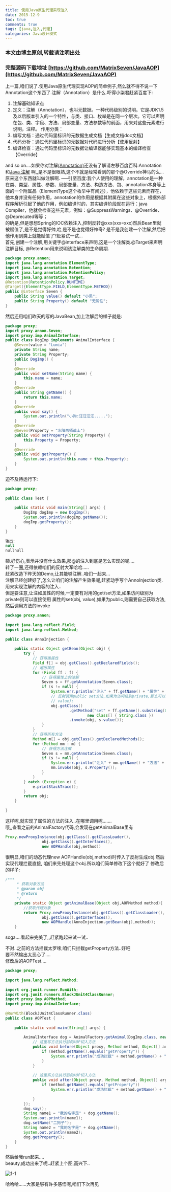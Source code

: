 ```yaml
---
title: 使用Java原生代理实现注入
date: 2015-12-9
toc: true
comments: true
tags: [java,注入,代理]
categories: Java设计模式
---
```

### 本文由博主原创,转载请注明出处
### 完整源码下载地址 [https://github.com/MatrixSeven/JavaAOP](https://github.com/MatrixSeven/JavaAOP)
上一篇,咱们说了.使用Java原生代理实现AOP的简单例子,然么就不得不说一下Annotation这个东西了.注解（Annotation）是什么.吓得小柒君赶紧百度下:<br>
<!--more-->
1. 注解基础知识点
2. 定义：注解（Annotation），也叫元数据。一种代码级别的说明。它是JDK1.5及以后版本引入的一个特性，与类、接口、枚举是在同一个层次。它可以声明在包、类、字段、方法、局部变量、方法参数等的前面，用来对这些元素进行说明，注释。
作用分类：
3. 编写文档：通过代码里标识的元数据生成文档【生成文档doc文档】
4. 代码分析：通过代码里标识的元数据对代码进行分析【使用反射】
5. 编译检查：通过代码里标识的元数据让编译器能够实现基本的编译检查【Override】

and so on….如果你对注解[(Annotation)](http://baike.baidu.com/search/word?word=Annotation)还没有了解请左移百度百科:Annotation和[Java 注解](http://baike.baidu.com/search/word?word=Java+%E6%B3%A8%E8%A7%A3)
啊,,是不是很眼熟,这个不就是经常看到的那个@Override神马的么…原来这个东西就叫做注解啊.
—–引至百度:我个人使用的理解，annotation是一种在类、类型、属性、参数、局部变量、方法、构造方法、包、annotation本身等上面的一个附属品（ElementType这个枚举中有阐述），他依赖于这些元素而存在，他本身并没有任何作用，annotation的作用是根据其附属在这些对象上，根据外部程序解析引起了他的作用，例如编译时的，其实编译阶段就在运行：java Compiler，他就会检查这些元素，例如：@SuppressWarnings、@Override、@Deprecated等等；
<br>
的确是,但是想想Spring的IOC依赖注入,控制反转@xxx(xxx=xxx)然后Bean里就被赋值了,是不是觉得好帅,哈,是不是也觉得好神奇?
是不是我创建一个注解,然后把他作用到类上就能赋值了?赶紧试一试…<br>
首先,创建一个注解,用关键字@interface来声明,这是一个注解类.@Target来声明注解目标,
@Retention用来说明该注解类的生命周期.
```Java
package proxy.annon;
import java.lang.annotation.ElementType;
import java.lang.annotation.Retention;
import java.lang.annotation.RetentionPolicy;
import java.lang.annotation.Target;
@Retention(RetentionPolicy.RUNTIME)
@Target({ElementType.FIELD,ElementType.METHOD})
public @interface Seven {
    public String value() default "小黑";
    public String Property() default "无属性";
}
```
然后还用咱们昨天的写的JavaBean,加上注解后的样子就是:<br>
```java
package proxy;
import proxy.annon.Seven;
import proxy.imp.AnimalInterface;
public class DogImp implements AnimalInterface {
    @Seven(value = "Lumia")
    private String name;
    private String Property;
    public DogImp() {
    }
    @Override
    public void setName(String name) {
        this.name = name;
    }
    @Override
    public String getName() {
        return this.name;
    }
    @Override
    public void say() {
        System.out.println("小狗:汪汪汪汪.....");
    }
    @Override
    @Seven(Property = "水陆两栖战士")
    public void setProperty(String Property) {
        this.Property = Property;
    }
    @Override
    public void getProperty() {
        System.out.println(this.name + this.Property);
    }
}
```
迫不及待运行下:<br>
```java
package proxy;
 
public class Test {
 
    public static void main(String[] args) {
        DogImp dogImp = new DogImp();
        System.out.println(dogImp.getName());
        dogImp.getProperty();
    }
}
 
输出:
null
nullnull
```
额.好伤心,表示并没有什么效果,那@的注入到底是怎么实现的呢….<br>
转了一圈,还得依赖咱们的反射大军哈哈…..<br>
赶紧改造下昨天的Demo,让其能够注解..咱们一起来…<br>
注解已经创建好了,怎么让咱们的注解产生效果呢,赶紧动手写个AnnoInjection类.<br>
用来实现注解的内容的注入..<br>
但是要注意,让注如属性的时候,一定要有对用的get/set方法,如果访问级别为private则可以直接使用
属性的set(obj, value),如果为public,则需要自己获取方法,然后调用方法的invoke<br>
```java
package proxy.annon;
 
import java.lang.reflect.Field;
import java.lang.reflect.Method;
 
public class AnnoInjection {
 
    public static Object getBean(Object obj) {
        try {
            // 获得类属性
            Field f[] = obj.getClass().getDeclaredFields();
            // 遍历属性
            for (Field ff : f) {
                // 获得属性上的注解
                Seven s = ff.getAnnotation(Seven.class);
                if (s != null) {
                    System.err.println("注入" + ff.getName() + "属性" + "tt" + s.value());
                    // 反射调用public set方法,如果为访问级别private,那么可以直接使用属性的set(obj,
                    // value);
                    obj.getClass()
                            .getMethod("set" + ff.getName().substring(0, 1).toUpperCase() + ff.getName().substring(1),
                                    new Class[] { String.class })
                            .invoke(obj, s.value());
                }
            }
            // 获得所有方法
            Method m[] = obj.getClass().getDeclaredMethods();
            for (Method mm : m) {
                // 获得方法注解
                Seven s = mm.getAnnotation(Seven.class);
                if (s != null) {
                    System.err.println("注入" + mm.getName() + "方法" + "t" + s.Property());
                    mm.invoke(obj, s.Property());
                }
            }
        } catch (Exception e) {
            e.printStackTrace();
        }
        return obj;
    }
 
}
```
这样呢,就实现了属性的方法的注入..在哪里调用呢…….<br>
哦,,查看之前的AnimalFactory代码,会发现在getAnimalBase里有<br>
```java
Proxy.newProxyInstance(obj.getClass().getClassLoader(),
                obj.getClass().getInterfaces(),
                new AOPHandle(obj,method))
```
很明显,咱们的动态代理new AOPHandle(obj,method)时传入了反射生成obj.然后实现代理拦截直接,
咱们来先处理这个obj.所以咱们简单修改下这个就好了
修改后的样子:
```java
/***
     * 获取对象方法
     * @param obj
     * @return
     */
    private static Object getAnimalBase(Object obj,AOPMethod method){
        //获取代理对象
        return Proxy.newProxyInstance(obj.getClass().getClassLoader(),
                obj.getClass().getInterfaces(),
                new AOPHandle(AnnoInjection.getBean(obj),method));
    }
```
soga….看起来完美了,,赶紧跑起来试一试..<br>

不对..之前的方法拦截太罗嗦,咱们只拦截getProperty方法..好吧<br>
要不然输出太恶心了….<br>
修改后的AOPTest….<br>
```java
package proxy;
 
import java.lang.reflect.Method;
 
import org.junit.runner.RunWith;
import org.junit.runners.BlockJUnit4ClassRunner;
import proxy.imp.AOPMethod;
import proxy.imp.AnimalInterface;
 
@RunWith(BlockJUnit4ClassRunner.class)
public class AOPTest {
 
    public static void main(String[] args) {
 
        AnimalInterface dog = AnimalFactory.getAnimal(DogImp.class, new AOPMethod() {
            // 这里写方法执行前的AOP切入方法
            public void before(Object proxy, Method method, Object[] args) {
                if (method.getName().equals("getProperty")) {
                    System.err.println("成功拦截" + method.getName() + "方法,启动");
                }
            }
 
            // 这里系方法执行后的AOP切入方法
            public void after(Object proxy, Method method, Object[] args) {
                if (method.getName().equals("getProperty"))
                    System.err.println("成功拦截" + method.getName() + "方法,结束");
 
            }
        });
        dog.say();
        String name1 = "我的名字是" + dog.getName();
        System.out.println(name1);
        dog.setName("二狗子");
        String name2 = "我的名字是" + dog.getName();
        System.out.println(name2);
        dog.getProperty();
    }
}
```
然后给我run起来….<br>
beauty,成功出来了呢..赶紧上个图,高兴下..<br>

![1-1](/imgage/posts/使用Java原生代理实现注入/1.png)

哈哈哈……大家是够有许多感悟呢,咱们下次再见